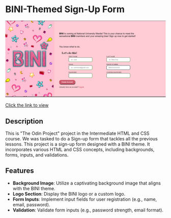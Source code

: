 # BINI-Themed Sign-Up Form

<img src="assets/Screenshot 2024-06-15 085805.png">

[Click the link to view](https://arjtheprogrammer.github.io/sign-up-form/)

## Description

This is "The Odin Project" project in the Intermediate HTML and CSS course. We was tasked to do a Sign-up form that tackles all the previous lessons. This project is a sign-up form designed with a BINI theme. It incorporates various HTML and CSS concepts, including backgrounds, forms, inputs, and validations.

## Features

- **Background Image**: Utilize a captivating background image that aligns with the BINI theme.
- **Logo Section**: Display the BINI logo or a custom logo.
- **Form Inputs**: Implement input fields for user registration (e.g., name, email, password).
- **Validation**: Validate form inputs (e.g., password strength, email format).
